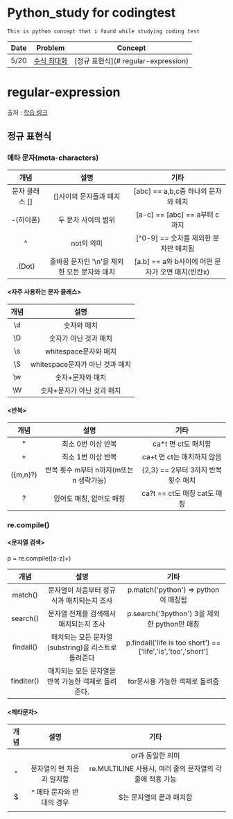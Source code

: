 
# Python_study for codingtest
    This is python concept that i found while studying coding test

| Date | Problem | Concept |
| :---: | :---: | :---: |
| 5/20 | [수식 최대화](Programmers/2020_카카오_인턴십/수식_최대화.py) | [정규 표현식](# regular-expression) |



# regular-expression

출처 : [학습 링크]('https://wikidocs.net/4308')


## 정규 표현식

### 메타 문자(meta-characters)


| 개념 | 설명 | 기타 |
| :---: | :---: | :---: |
| 문자 클래스 [] | []사이의 문자들과 매치 | [abc] == a,b,c중 하나의 문자와 매치 |
| -(하이폰) | 두 문자 사이의 범위 | [a-c] == [abc] == a부터 c까지|
| ^ | not의 의미 | [^0-9] == 숫자를 제외한 문자만 매치됨 |
| .(Dot) | 줄바꿈 문자인 '\n'을 제외한 모든 문자와 매치 | [a.b] == a와 b사이에 어떤 문자가 오면 매치(빈칸x) |


#### <자주 사용하는 문자 클래스>

| 개념 | 설명 | 
| :---: | :---: |
| \d | 숫자와 매치 |
| \D | 숫자가 아닌 것과 매치 |
| \s | whitespace문자와 매치 |
| \S | whitespace문자가 아닌 것과 매치 |
| \w | 숫자+문자와 매치 |
| \W | 숫자+문자가 아닌 것과 매치 |


#### <반복>

| 개념 | 설명 | 기타 |
| :---: | :---: | :---: |
| * | 최소 0번 이상 반복 | ca*t 면 ct도 매치함 |
| + | 최소 1번 이상 반복 | ca+t 면 ct는 매치하지 않음|
| ({m,n}?) | 반복 횟수 m부터 n까지(m또는 n 생략가능) | {2,3} == 2부터 3까지 반복횟수 매치 |
| ? | 있어도 매칭, 없어도 매칭 | ca?t == ct도 매칭 cat도 매칭 |


### re.compile()

#### <문자열 검색>

p = re.compile([a-z]+)

| 개념 | 설명 | 기타 |
| :---: | :---: | :---: |
| match() | 문자열이 처음부터 정규식과 매치되는지 조사 | p.match('python') => python이 매칭됨 |
| search() | 문자열 전체를 검색해서 매치되는지 조사 | p.search('3python') 3을 제외한  python만 매칭 |
| findall() | 매치되는 모든 문자열(substring)을 리스트로 돌려준다 | p.findall('life is too short') == ['life','is','too','short'] |
| finditer() | 매치되는 모든 문자열을 반복 가능한 객체로 돌려준다. | for문사용 가능한 객체로 돌려줌 |


#### <메타문자>

| 개념 | 설명 | 기타 |
| :---: | :---: | :---: |
| | | or과 동일한 의미 | ca*t 면 ct도 매치함 |
| ^ | 문자열의 맨 처음과 일치함 | re.MULTILINE 사용시, 여러 줄의 문자열의 각 줄에 적용 가능 |
| $ | ^ 메타 문자와 반대의 경우 | $는 문자열의 끝과 매치함 |
|  |